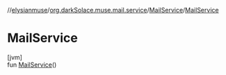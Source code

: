 //[elysianmuse](../../../index.md)/[org.darkSolace.muse.mail.service](../index.md)/[MailService](index.md)/[MailService](-mail-service.md)

# MailService

[jvm]\
fun [MailService](-mail-service.md)()
